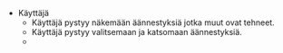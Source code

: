 - Käyttäjä
    - Käyttäjä pystyy näkemään äännestyksiä jotka muut ovat tehneet.
    - Käyttäjä pystyy valitsemaan ja katsomaan äännestyksiä.
    - 